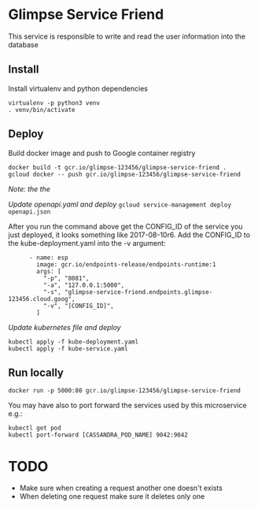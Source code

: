 Glimpse Service Friend
====================

This service is responsible to write and read the user information into the database


Install
-------
Install virtualenv and python dependencies
```
virtualenv -p python3 venv
. venv/bin/activate
```


Deploy
------
Build docker image and push to Google container registry
```
docker build -t gcr.io/glimpse-123456/glimpse-service-friend .
gcloud docker -- push gcr.io/glimpse-123456/glimpse-service-friend
```
*Note: the the*


*Update openapi.yaml and deploy*
```gcloud service-management deploy openapi.json```

After you run the command above get the CONFIG_ID of the service you just deployed, it looks something like 2017-08-10r6. 
Add the CONFIG_ID to the kube-deployment.yaml into the -v argument:
```
      - name: esp
        image: gcr.io/endpoints-release/endpoints-runtime:1
        args: [
          "-p", "8081",
          "-a", "127.0.0.1:5000",
          "-s", "glimpse-service-friend.endpoints.glimpse-123456.cloud.goog",
          "-v", "[CONFIG_ID]",
        ]
``` 

*Update kubernetes file and deploy*
```
kubectl apply -f kube-deployment.yaml
kubectl apply -f kube-service.yaml
```


Run locally
-----------
```docker run -p 5000:80 gcr.io/glimpse-123456/glimpse-service-friend```

You may have also to port forward the services used by this microservice e.g.:
```
kubectl get pod
kubectl port-forward [CASSANDRA_POD_NAME] 9042:9042
```



TODO
=====

- Make sure when creating a request another one doesn't exists
- When deleting one request make sure it deletes only one 
